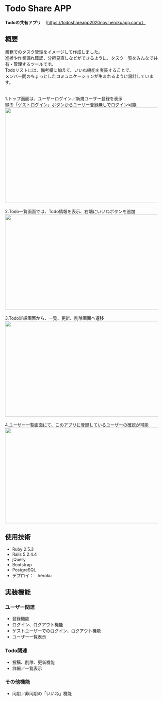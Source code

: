 # Todo Share APP
**Todoの共有アプリ**　（https://todoshareapp2020nov.herokuapp.com/）

## 概要
業務でのタスク管理をイメージして作成しました。<br>
進捗や作業漏れ確認、分担見直しなどができるように、タスク一覧をみんなで共有・管理するツールです。<br>
Todoリストには、備考欄に加えて、いいね機能を実装することで、<br>
メンバー間のちょっとしたコミュニケーションが生まれるように設計しています。<br>
<br>
<br>
1.トップ画面は、ユーザーログイン／新規ユーザー登録を表示<br>
緑の「ゲストログイン」ボタンからユーザー登録無しでログイン可能<br>
<img src="https://user-images.githubusercontent.com/69382548/100492968-a4c15380-3175-11eb-906b-76c51439f429.JPG" width = "683px" height = "315px"><br>
<br>
2.Todo一覧画面では、Todo情報を表示、右端にいいねボタンを追加<br>
<img src="https://user-images.githubusercontent.com/69382548/100492969-a559ea00-3175-11eb-8264-d7d9eeaa4891.JPG" width = "683px" height = "315px"><br>
<br>
3.Todo詳細画面から、一覧、更新、削除画面へ遷移<br>
<img src="https://user-images.githubusercontent.com/69382548/100492970-a5f28080-3175-11eb-845f-4e5e51bf740a.JPG" width = "683px" height = "315px"><br>
<br>
4.ユーザー一覧画面にて、このアプリに登録しているユーザーの確認が可能<br>
<img src="https://user-images.githubusercontent.com/69382548/100492971-a68b1700-3175-11eb-9733-8f8e509ac22f.JPG" width = "683px" height = "315px">


## 使用技術
- Ruby 2.5.3
- Rails 5.2.4.4
- jQuery
- Bootstrap
- PostgreSQL
- デプロイ：　heroku

## 実装機能
### ユーザー関連
- 登録機能
- ログイン、ログアウト機能
- ゲストユーザーでのログイン、ログアウト機能
- ユーザー一覧表示

### Todo関連
- 投稿、削除、更新機能
- 詳細／一覧表示

### その他機能
- 同期／非同期の「いいね」機能
